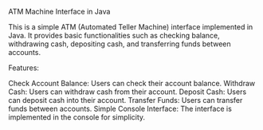 ATM Machine Interface in Java

This is a simple ATM (Automated Teller Machine) interface implemented in Java. It provides basic functionalities such as checking balance, withdrawing cash, depositing cash, and transferring funds between accounts.

Features:

Check Account Balance: Users can check their account balance.
Withdraw Cash: Users can withdraw cash from their account.
Deposit Cash: Users can deposit cash into their account.
Transfer Funds: Users can transfer funds between accounts.
Simple Console Interface: The interface is implemented in the console for simplicity.


